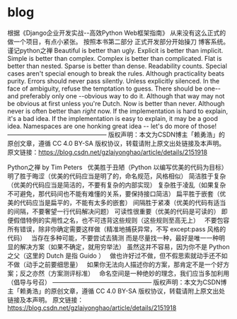 # blog
根据《Django企业开发实战--高效Python Web框架指南》 
从来没有这么正式的做一个项目，有点小紧张。
按照本书第二部分 正式开发部分开始操刀 博客系统。
谨记python之禅
Beautiful is better than ugly.
Explicit is better than implicit.
Simple is better than complex.
Complex is better than complicated.
Flat is better than nested.
Sparse is better than dense.
Readability counts.
Special cases aren't special enough to break the rules.
Although practicality beats purity.
Errors should never pass silently.
Unless explicitly silenced.
In the face of ambiguity, refuse the temptation to guess.
There should be one-- and preferably only one --obvious way to do it.
Although that way may not be obvious at first unless you're Dutch.
Now is better than never.
Although never is often better than *right* now.
If the implementation is hard to explain, it's a bad idea.
If the implementation is easy to explain, it may be a good idea.
Namespaces are one honking great idea -- let's do more of those!
————————————————
版权声明：本文为CSDN博主「赖勇浩」的原创文章，遵循 CC 4.0 BY-SA 版权协议，转载请附上原文出处链接及本声明。
原文链接：https://blog.csdn.net/gzlaiyonghao/article/details/2151918

Python之禅 by Tim Peters
 
优美胜于丑陋（Python 以编写优美的代码为目标）
明了胜于晦涩（优美的代码应当是明了的，命名规范，风格相似）
简洁胜于复杂（优美的代码应当是简洁的，不要有复杂的内部实现）
复杂胜于凌乱（如果复杂不可避免，那代码间也不能有难懂的关系，要保持接口简洁）
扁平胜于嵌套（优美的代码应当是扁平的，不能有太多的嵌套）
间隔胜于紧凑（优美的代码有适当的间隔，不要奢望一行代码解决问题）
可读性很重要（优美的代码是可读的）
即便假借特例的实用性之名，也不可违背这些规则（这些规则至高无上）
 
不要包容所有错误，除非你确定需要这样做（精准地捕获异常，不写 except:pass 风格的代码）
 
当存在多种可能，不要尝试去猜测
而是尽量找一种，最好是唯一一种明显的解决方案（如果不确定，就用穷举法）
虽然这并不容易，因为你不是 Python 之父（这里的 Dutch 是指 Guido ）
 
做也许好过不做，但不假思索就动手还不如不做（动手之前要细思量）
 
如果你无法向人描述你的方案，那肯定不是一个好方案；反之亦然（方案测评标准）
 
命名空间是一种绝妙的理念，我们应当多加利用（倡导与号召）
————————————————
版权声明：本文为CSDN博主「赖勇浩」的原创文章，遵循 CC 4.0 BY-SA 版权协议，转载请附上原文出处链接及本声明。
原文链接：https://blog.csdn.net/gzlaiyonghao/article/details/2151918
